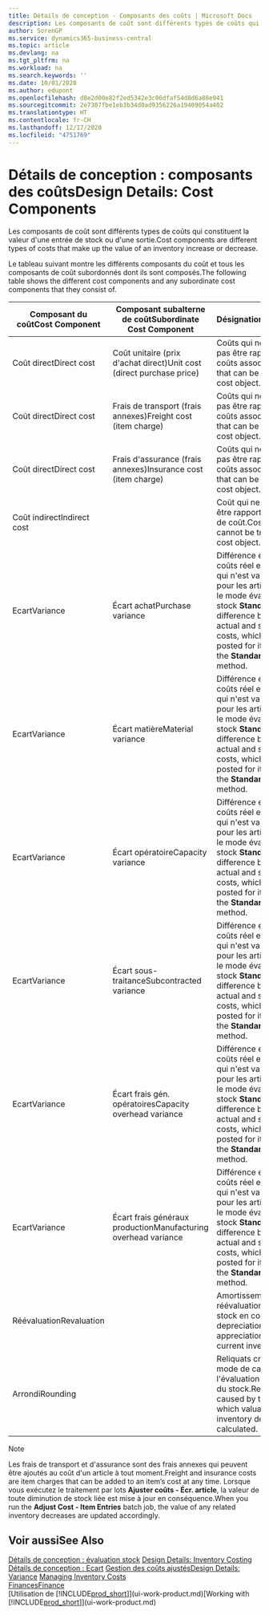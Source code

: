 ```yaml
---
title: Détails de conception - Composants des coûts | Microsoft Docs
description: Les composants de coût sont différents types de coûts qui constituent la valeur d'une entrée de stock ou d'une sortie.
author: SorenGP
ms.service: dynamics365-business-central
ms.topic: article
ms.devlang: na
ms.tgt_pltfrm: na
ms.workload: na
ms.search.keywords: ''
ms.date: 10/01/2020
ms.author: edupont
ms.openlocfilehash: d8e2d00e82f2ed5342e3c06dfaf54d8d6a88e941
ms.sourcegitcommit: 2e7307fbe1eb3b34d0ad9356226a19409054a402
ms.translationtype: HT
ms.contentlocale: fr-CH
ms.lasthandoff: 12/17/2020
ms.locfileid: "4751769"
---
```

# <a name="design-details-cost-components"></a><span data-ttu-id="ae420-103">Détails de conception : composants des coûts</span><span class="sxs-lookup"><span data-stu-id="ae420-103">Design Details: Cost Components</span></span>
<span data-ttu-id="ae420-104">Les composants de coût sont différents types de coûts qui constituent la valeur d'une entrée de stock ou d'une sortie.</span><span class="sxs-lookup"><span data-stu-id="ae420-104">Cost components are different types of costs that make up the value of an inventory increase or decrease.</span></span>  

 <span data-ttu-id="ae420-105">Le tableau suivant montre les différents composants du coût et tous les composants de coût subordonnés dont ils sont composés.</span><span class="sxs-lookup"><span data-stu-id="ae420-105">The following table shows the different cost components and any subordinate cost components that they consist of.</span></span>  

|<span data-ttu-id="ae420-106">Composant du coût</span><span class="sxs-lookup"><span data-stu-id="ae420-106">Cost Component</span></span>|<span data-ttu-id="ae420-107">Composant subalterne de coût</span><span class="sxs-lookup"><span data-stu-id="ae420-107">Subordinate Cost Component</span></span>|<span data-ttu-id="ae420-108">Désignation</span><span class="sxs-lookup"><span data-stu-id="ae420-108">Description</span></span>|  
|--------------------|--------------------------------|---------------------------------------|  
|<span data-ttu-id="ae420-109">Coût direct</span><span class="sxs-lookup"><span data-stu-id="ae420-109">Direct cost</span></span>|<span data-ttu-id="ae420-110">Coût unitaire (prix d'achat direct)</span><span class="sxs-lookup"><span data-stu-id="ae420-110">Unit cost (direct purchase price)</span></span>|<span data-ttu-id="ae420-111">Coûts qui ne peuvent pas être rapportés à des coûts associés.</span><span class="sxs-lookup"><span data-stu-id="ae420-111">Cost that can be traced to a cost object.</span></span>|  
|<span data-ttu-id="ae420-112">Coût direct</span><span class="sxs-lookup"><span data-stu-id="ae420-112">Direct cost</span></span>|<span data-ttu-id="ae420-113">Frais de transport (frais annexes)</span><span class="sxs-lookup"><span data-stu-id="ae420-113">Freight cost (item charge)</span></span>|<span data-ttu-id="ae420-114">Coûts qui ne peuvent pas être rapportés à des coûts associés.</span><span class="sxs-lookup"><span data-stu-id="ae420-114">Cost that can be traced to a cost object.</span></span>|  
|<span data-ttu-id="ae420-115">Coût direct</span><span class="sxs-lookup"><span data-stu-id="ae420-115">Direct cost</span></span>|<span data-ttu-id="ae420-116">Frais d'assurance (frais annexes)</span><span class="sxs-lookup"><span data-stu-id="ae420-116">Insurance cost (item charge)</span></span>|<span data-ttu-id="ae420-117">Coûts qui ne peuvent pas être rapportés à des coûts associés.</span><span class="sxs-lookup"><span data-stu-id="ae420-117">Cost that can be traced to a cost object.</span></span>|  
|<span data-ttu-id="ae420-118">Coût indirect</span><span class="sxs-lookup"><span data-stu-id="ae420-118">Indirect cost</span></span>||<span data-ttu-id="ae420-119">Coût qui ne peut pas être rapporté à un objet de coût.</span><span class="sxs-lookup"><span data-stu-id="ae420-119">Cost that cannot be traced to a cost object.</span></span>|  
|<span data-ttu-id="ae420-120">Ecart</span><span class="sxs-lookup"><span data-stu-id="ae420-120">Variance</span></span>|<span data-ttu-id="ae420-121">Écart achat</span><span class="sxs-lookup"><span data-stu-id="ae420-121">Purchase variance</span></span>|<span data-ttu-id="ae420-122">Différence entre les coûts réel et standard, qui n'est validée que pour les articles utilisant le mode évaluation stock **Standard**.</span><span class="sxs-lookup"><span data-stu-id="ae420-122">The difference between actual and standard costs, which is only posted for items using the **Standard** costing method.</span></span>|  
|<span data-ttu-id="ae420-123">Ecart</span><span class="sxs-lookup"><span data-stu-id="ae420-123">Variance</span></span>|<span data-ttu-id="ae420-124">Écart matière</span><span class="sxs-lookup"><span data-stu-id="ae420-124">Material variance</span></span>|<span data-ttu-id="ae420-125">Différence entre les coûts réel et standard, qui n'est validée que pour les articles utilisant le mode évaluation stock **Standard**.</span><span class="sxs-lookup"><span data-stu-id="ae420-125">The difference between actual and standard costs, which is only posted for items using the **Standard** costing method.</span></span>|  
|<span data-ttu-id="ae420-126">Ecart</span><span class="sxs-lookup"><span data-stu-id="ae420-126">Variance</span></span>|<span data-ttu-id="ae420-127">Écart opératoire</span><span class="sxs-lookup"><span data-stu-id="ae420-127">Capacity variance</span></span>|<span data-ttu-id="ae420-128">Différence entre les coûts réel et standard, qui n'est validée que pour les articles utilisant le mode évaluation stock **Standard**.</span><span class="sxs-lookup"><span data-stu-id="ae420-128">The difference between actual and standard costs, which is only posted for items using the **Standard** costing method.</span></span>|  
|<span data-ttu-id="ae420-129">Ecart</span><span class="sxs-lookup"><span data-stu-id="ae420-129">Variance</span></span>|<span data-ttu-id="ae420-130">Écart sous-traitance</span><span class="sxs-lookup"><span data-stu-id="ae420-130">Subcontracted variance</span></span>|<span data-ttu-id="ae420-131">Différence entre les coûts réel et standard, qui n'est validée que pour les articles utilisant le mode évaluation stock **Standard**.</span><span class="sxs-lookup"><span data-stu-id="ae420-131">The difference between actual and standard costs, which is only posted for items using the **Standard** costing method.</span></span>|  
|<span data-ttu-id="ae420-132">Ecart</span><span class="sxs-lookup"><span data-stu-id="ae420-132">Variance</span></span>|<span data-ttu-id="ae420-133">Écart frais gén. opératoires</span><span class="sxs-lookup"><span data-stu-id="ae420-133">Capacity overhead variance</span></span>|<span data-ttu-id="ae420-134">Différence entre les coûts réel et standard, qui n'est validée que pour les articles utilisant le mode évaluation stock **Standard**.</span><span class="sxs-lookup"><span data-stu-id="ae420-134">The difference between actual and standard costs, which is only posted for items using the **Standard** costing method.</span></span>|  
|<span data-ttu-id="ae420-135">Ecart</span><span class="sxs-lookup"><span data-stu-id="ae420-135">Variance</span></span>|<span data-ttu-id="ae420-136">Écart frais généraux production</span><span class="sxs-lookup"><span data-stu-id="ae420-136">Manufacturing overhead variance</span></span>|<span data-ttu-id="ae420-137">Différence entre les coûts réel et standard, qui n'est validée que pour les articles utilisant le mode évaluation stock **Standard**.</span><span class="sxs-lookup"><span data-stu-id="ae420-137">The difference between actual and standard costs, which is only posted for items using the **Standard** costing method.</span></span>|  
|<span data-ttu-id="ae420-138">Réévaluation</span><span class="sxs-lookup"><span data-stu-id="ae420-138">Revaluation</span></span>||<span data-ttu-id="ae420-139">Amortissement ou réévaluation de la valeur stock en cours.</span><span class="sxs-lookup"><span data-stu-id="ae420-139">A depreciation or appreciation of the current inventory value.</span></span>|  
|<span data-ttu-id="ae420-140">Arrondi</span><span class="sxs-lookup"><span data-stu-id="ae420-140">Rounding</span></span>||<span data-ttu-id="ae420-141">Reliquats créés par le mode de calcul de l'évaluation des sorties du stock.</span><span class="sxs-lookup"><span data-stu-id="ae420-141">Residuals caused by the way in which valuation of inventory decreases are calculated.</span></span>|  

> [!NOTE]  
>  <span data-ttu-id="ae420-142">Les frais de transport et d'assurance sont des frais annexes qui peuvent être ajoutés au coût d'un article à tout moment.</span><span class="sxs-lookup"><span data-stu-id="ae420-142">Freight and insurance costs are item charges that can be added to an item’s cost at any time.</span></span> <span data-ttu-id="ae420-143">Lorsque vous exécutez le traitement par lots **Ajuster coûts - Écr. article**, la valeur de toute diminution de stock liée est mise à jour en conséquence.</span><span class="sxs-lookup"><span data-stu-id="ae420-143">When you run the **Adjust Cost - Item Entries** batch job, the value of any related inventory decreases are updated accordingly.</span></span>  

## <a name="see-also"></a><span data-ttu-id="ae420-144">Voir aussi</span><span class="sxs-lookup"><span data-stu-id="ae420-144">See Also</span></span>  
 <span data-ttu-id="ae420-145">[Détails de conception : évaluation stock](design-details-inventory-costing.md) </span><span class="sxs-lookup"><span data-stu-id="ae420-145">[Design Details: Inventory Costing](design-details-inventory-costing.md) </span></span>  
 <span data-ttu-id="ae420-146">[Détails de conception : Ecart](design-details-variance.md) [Gestion des coûts ajustés](finance-manage-inventory-costs.md)</span><span class="sxs-lookup"><span data-stu-id="ae420-146">[Design Details: Variance](design-details-variance.md) [Managing Inventory Costs](finance-manage-inventory-costs.md)</span></span>  
 [<span data-ttu-id="ae420-147">Finances</span><span class="sxs-lookup"><span data-stu-id="ae420-147">Finance</span></span>](finance.md)  
 <span data-ttu-id="ae420-148">[Utilisation de [!INCLUDE[prod_short](includes/prod_short.md)]](ui-work-product.md)</span><span class="sxs-lookup"><span data-stu-id="ae420-148">[Working with [!INCLUDE[prod_short](includes/prod_short.md)]](ui-work-product.md)</span></span>  
